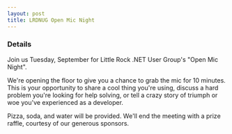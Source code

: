 ```yaml
---
layout: post
title: LRDNUG Open Mic Night
---
```


### Details
Join us Tuesday, September for Little Rock .NET User Group's "Open Mic Night".

We're opening the floor to give you a chance to grab the mic for 10 minutes. This is your opportunity to share a cool thing you're using, discuss a hard problem you're looking for help solving, or tell a crazy story of triumph or woe you've experienced as a developer.

Pizza, soda, and water will be provided. We'll end the meeting with a prize raffle, courtesy of our generous sponsors.
